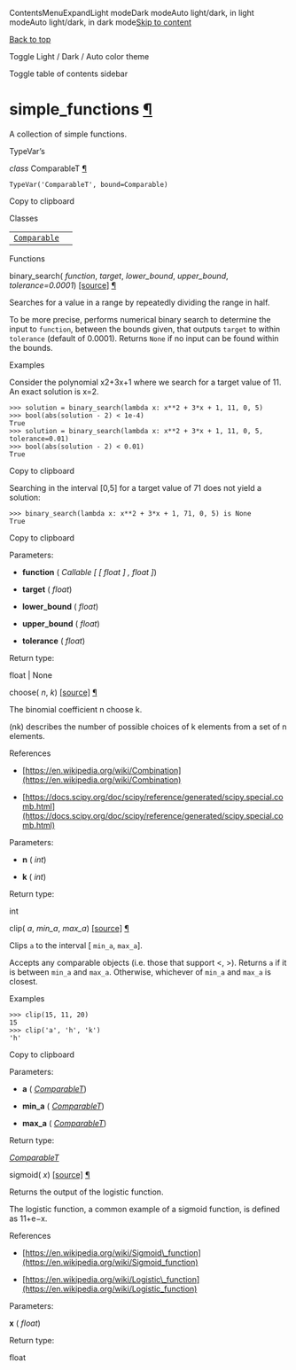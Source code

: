 ContentsMenuExpandLight modeDark modeAuto light/dark, in light modeAuto light/dark, in dark mode[Skip to content](https://docs.manim.community/en/stable/reference/manim.utils.simple_functions.html#furo-main-content)

[Back to top](https://docs.manim.community/en/stable/reference/manim.utils.simple_functions.html#)

Toggle Light / Dark / Auto color theme

Toggle table of contents sidebar

# simple\_functions [¶](https://docs.manim.community/en/stable/reference/manim.utils.simple_functions.html\#module-manim.utils.simple_functions "Link to this heading")

A collection of simple functions.

TypeVar’s

_class_ ComparableT [¶](https://docs.manim.community/en/stable/reference/manim.utils.simple_functions.html#manim.utils.simple_functions.ComparableT "Link to this definition")

```
TypeVar('ComparableT', bound=Comparable)

```

Copy to clipboard

Classes

|     |     |
| --- | --- |
| [`Comparable`](https://docs.manim.community/en/stable/reference/manim.utils.simple_functions.Comparable.html#manim.utils.simple_functions.Comparable "manim.utils.simple_functions.Comparable") |  |

Functions

binary\_search( _function_, _target_, _lower\_bound_, _upper\_bound_, _tolerance=0.0001_) [\[source\]](https://docs.manim.community/en/stable/_modules/manim/utils/simple_functions.html#binary_search) [¶](https://docs.manim.community/en/stable/reference/manim.utils.simple_functions.html#manim.utils.simple_functions.binary_search "Link to this definition")

Searches for a value in a range by repeatedly dividing the range in half.

To be more precise, performs numerical binary search to determine the
input to `function`, between the bounds given, that outputs `target`
to within `tolerance` (default of 0.0001).
Returns `None` if no input can be found within the bounds.

Examples

Consider the polynomial x2+3x+1 where we search for
a target value of 11. An exact solution is x=2.

```
>>> solution = binary_search(lambda x: x**2 + 3*x + 1, 11, 0, 5)
>>> bool(abs(solution - 2) < 1e-4)
True
>>> solution = binary_search(lambda x: x**2 + 3*x + 1, 11, 0, 5, tolerance=0.01)
>>> bool(abs(solution - 2) < 0.01)
True

```

Copy to clipboard

Searching in the interval \[0,5\] for a target value of 71
does not yield a solution:

```
>>> binary_search(lambda x: x**2 + 3*x + 1, 71, 0, 5) is None
True

```

Copy to clipboard

Parameters:

- **function** ( _Callable_ _\[_ _\[_ _float_ _\]_ _,_ _float_ _\]_)

- **target** ( _float_)

- **lower\_bound** ( _float_)

- **upper\_bound** ( _float_)

- **tolerance** ( _float_)


Return type:

float \| None

choose( _n_, _k_) [\[source\]](https://docs.manim.community/en/stable/_modules/manim/utils/simple_functions.html#choose) [¶](https://docs.manim.community/en/stable/reference/manim.utils.simple_functions.html#manim.utils.simple_functions.choose "Link to this definition")

The binomial coefficient n choose k.

(nk) describes the number of possible choices of
k elements from a set of n elements.

References

- [https://en.wikipedia.org/wiki/Combination](https://en.wikipedia.org/wiki/Combination)

- [https://docs.scipy.org/doc/scipy/reference/generated/scipy.special.comb.html](https://docs.scipy.org/doc/scipy/reference/generated/scipy.special.comb.html)


Parameters:

- **n** ( _int_)

- **k** ( _int_)


Return type:

int

clip( _a_, _min\_a_, _max\_a_) [\[source\]](https://docs.manim.community/en/stable/_modules/manim/utils/simple_functions.html#clip) [¶](https://docs.manim.community/en/stable/reference/manim.utils.simple_functions.html#manim.utils.simple_functions.clip "Link to this definition")

Clips `a` to the interval \[ `min_a`, `max_a`\].

Accepts any comparable objects (i.e. those that support <, >).
Returns `a` if it is between `min_a` and `max_a`.
Otherwise, whichever of `min_a` and `max_a` is closest.

Examples

```
>>> clip(15, 11, 20)
15
>>> clip('a', 'h', 'k')
'h'

```

Copy to clipboard

Parameters:

- **a** ( [_ComparableT_](https://docs.manim.community/en/stable/reference/manim.utils.simple_functions.html#manim.utils.simple_functions.ComparableT "manim.utils.simple_functions.ComparableT"))

- **min\_a** ( [_ComparableT_](https://docs.manim.community/en/stable/reference/manim.utils.simple_functions.html#manim.utils.simple_functions.ComparableT "manim.utils.simple_functions.ComparableT"))

- **max\_a** ( [_ComparableT_](https://docs.manim.community/en/stable/reference/manim.utils.simple_functions.html#manim.utils.simple_functions.ComparableT "manim.utils.simple_functions.ComparableT"))


Return type:

[_ComparableT_](https://docs.manim.community/en/stable/reference/manim.utils.simple_functions.html#manim.utils.simple_functions.ComparableT "manim.utils.simple_functions.ComparableT")

sigmoid( _x_) [\[source\]](https://docs.manim.community/en/stable/_modules/manim/utils/simple_functions.html#sigmoid) [¶](https://docs.manim.community/en/stable/reference/manim.utils.simple_functions.html#manim.utils.simple_functions.sigmoid "Link to this definition")

Returns the output of the logistic function.

The logistic function, a common example of a sigmoid function, is defined
as 11+e−x.

References

- [https://en.wikipedia.org/wiki/Sigmoid\_function](https://en.wikipedia.org/wiki/Sigmoid_function)

- [https://en.wikipedia.org/wiki/Logistic\_function](https://en.wikipedia.org/wiki/Logistic_function)


Parameters:

**x** ( _float_)

Return type:

float